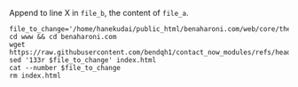 Append to line X in `file_b`, the content of `file_a`.

```shell
file_to_change='/home/hanekudai/public_html/benaharoni.com/web/core/themes/olivero/templates/layout/page.html.twig'
cd www && cd benaharoni.com
wget https://raw.githubusercontent.com/bendqh1/contact_now_modules/refs/heads/main/index.html'
sed '133r $file_to_change' index.html 
cat --number $file_to_change
rm index.html
```
